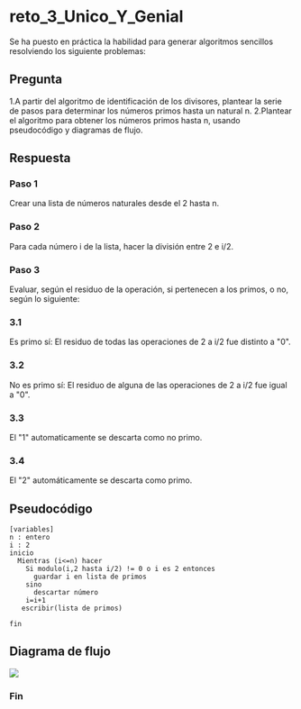 # reto_3_Unico_Y_Genial
Se ha puesto en práctica la habilidad para generar algoritmos sencillos resolviendo los siguiente problemas:
## Pregunta
1.A partir del algoritmo de identificación de los divisores, plantear la serie de pasos para determinar los números primos hasta un natural n.
2.Plantear el algoritmo para obtener los números primos hasta n, usando pseudocódigo y diagramas de flujo.
## Respuesta
### Paso 1
Crear una lista de números naturales desde el 2 hasta n.
### Paso 2
Para cada número i de la lista, hacer la división entre 2 e i/2.
### Paso 3
Evaluar, según el residuo de la operación, si pertenecen a los primos, o no, según lo siguiente:
### 3.1
Es primo sí: El residuo de todas las operaciones de 2 a i/2 fue distinto a "0".
### 3.2
No es primo sí: El residuo de alguna de las operaciones de 2 a i/2 fue igual a "0".
### 3.3
El "1" automaticamente se descarta como no primo.
### 3.4
El "2" automáticamente se descarta como primo.




## Pseudocódigo
```
[variables]
n : entero
i : 2
inicio
  Mientras (i<=n) hacer
    Si modulo(i,2 hasta i/2) != 0 o i es 2 entonces
      guardar i en lista de primos
    sino
      descartar número
    i=i+1
   escribir(lista de primos)
  
fin
```
## Diagrama de flujo
[![](https://mermaid.ink/img/pako:eNpNUstu20AM_BViTwpqo0mOBtyiiRTnVcNAfKqUAyExNlFp19hdpShkfVJPveVSoP6xklJcWBcNyeHwsexM6SoyM_NSux_lFn2EdVpYkO9Lvjy8NeRdgJ3nRn5bDBHBPk-nn-A6WaFH4Pm5uEvyUPErBz78tkA2eoJLIOCPl2ej2DVoUtplr1i36CcQaHN4E24NngJXrYOKoEZwO_JYqs5EhGb9mJ5q-l230j4gcA8nbrjplm5sUUNj5EYjizx7_C9PAc5FEbDetPa0zvNJBtznPDIdXLwH7qYSyPKsPpWqOES20QEKNzA1O09HvgrdJoPOcfxMXOt8IZNX6MG2ulZtpmbdqEw-bnhQuFWugoWAhySlUMqzaNr7cwya9xpU8CBg1f39w3P7udfS-6fDr_1jwo1qsh9rnA0bWytXwUp5S7e_SnjOHy4GxSvxpWZipEaDXMlNdOouTNxSQ4WZCZTuvxemsL3wsI3u6actzSz6libGu3azPRrtrsJIKePGY3N07tB-c07MF6yD2FRxdP7reIDDHfb_AOO71BM?type=png)](https://mermaid.live/edit#pako:eNpNUstu20AM_BViTwpqo0mOBtyiiRTnVcNAfKqUAyExNlFp19hdpShkfVJPveVSoP6xklJcWBcNyeHwsexM6SoyM_NSux_lFn2EdVpYkO9Lvjy8NeRdgJ3nRn5bDBHBPk-nn-A6WaFH4Pm5uEvyUPErBz78tkA2eoJLIOCPl2ej2DVoUtplr1i36CcQaHN4E24NngJXrYOKoEZwO_JYqs5EhGb9mJ5q-l230j4gcA8nbrjplm5sUUNj5EYjizx7_C9PAc5FEbDetPa0zvNJBtznPDIdXLwH7qYSyPKsPpWqOES20QEKNzA1O09HvgrdJoPOcfxMXOt8IZNX6MG2ulZtpmbdqEw-bnhQuFWugoWAhySlUMqzaNr7cwya9xpU8CBg1f39w3P7udfS-6fDr_1jwo1qsh9rnA0bWytXwUp5S7e_SnjOHy4GxSvxpWZipEaDXMlNdOouTNxSQ4WZCZTuvxemsL3wsI3u6actzSz6libGu3azPRrtrsJIKePGY3N07tB-c07MF6yD2FRxdP7reIDDHfb_AOO71BM)

### Fin

